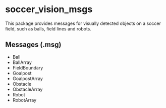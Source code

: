 # soccer_vision_msgs

This package provides messages for visually detected objects on a soccer field, such as balls, field lines and robots.

## Messages (.msg)

* Ball
* BallArray
* FieldBoundary
* Goalpost
* GoalpostArray
* Obstacle
* ObstacleArray
* Robot
* RobotArray 
